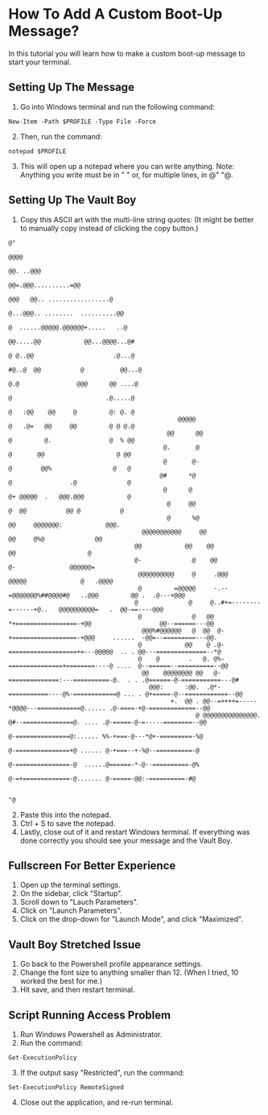# How To Add A Custom Boot-Up Message?
In this tutorial you will learn how to make a custom boot-up message to start your terminal.

## Setting Up The Message
1. Go into Windows terminal and run the following command:
```
New-Item -Path $PROFILE -Type File -Force
```
2. Then, run the command:
```
notepad $PROFILE
```
3. This will open up a notepad where you can write anything. Note: Anything you write must be in " " or, for multiple lines, in @" "@.

## Setting Up The Vault Boy
1. Copy this ASCII art with the multi-line string quotes: (It might be better to manually copy instead of clicking the copy button.)
```
@"                       
                                                                                            @@@@                                                                 
                                                                                          @@. ..@@@                                                              
                                                                                   @@=.@@@..........=@@                                                          
                                                                           @@@   @@.. .................@                                                         
                                                                          @...@@@.. ........  ..........@@                                                       
                                                                          @  ......@@@@@.@@@@@@+.....   ..@                                                      
                                                                          @@.....@@            @@...@@@@...@#                                                    
                                                                          @ @..@@                      .@...@                                                    
                                                                         #@..@  @@           @          @@...@                                                   
                                                                          @.@                @@@      @@ ....@                                                   
                                                                           @                          .@.....@                                                   
                                                                          @   :@@    @@     @         @: @. @                                                    
                                               @@@@@                      @   .@=   @@     @@         @ @ @.@                                                    
                                            @@      @@                   @         @.                @  % @@                                                     
                                           @.       @                    @       @@                    @ @@                                                      
                                           @       @-                    @        @@%                 @   @                                                      
                                          @#      *@                     @                .@              @                                                      
                                           @      @                      @+ @@@@@  .   @@@.@@@            @                                                      
                                            @     @@                      @  @@           @@ @           @                                                       
                                            @      %@                     @@     @@@@@@@:            @@@.                                                        
                                     @@@@@@@@@@@     @@                    @@     @%@              @@                                                            
                                   @@            @@    @@                   @@                    @                                                              
                                   @-              @    @@                    @-               @@@@@@=                                                           
                                    @@@@@@@@@@     @     .@@@                @@@@@               @   .@@@@                                                       
                                    @         =@@@@@     -.--=@@@@@@@%##@@@@#@   ..@@@         @@ .  .@---+@@@                                                   
                                   @              @     @..#+=--------=------+@..   @@@@@@@@@@=   .  @@-==----@@@                                                
                                    @              @   @@ *+=================-+@@                   @@--======---@@                                              
                                     @@@%#@@@@@@   @  @@  @-+==================-+@@@     ......  -@@=--=========---@@.                                           
                                    @            @@    @ .@-===================+=---@@@@@  .. . @@---==============--*@                                          
                                    @    @        .   @. @%-===============+========----@ ....  @--======--==========--@@                                        
                                     @@    @@@@@@@@ @@   @-==============:---==========-@.  . . .@======-@-===========---@#                                      
                                       @@@:      :@@.  .@*-===========----@%-============@ ... . @+=====-@--============--@@                                     
                                             +.  @@ . @@--=++++=-----*@@@@---============@...... .@-====-+@-=============--@@                                    
                                                    @ @@@@@@@@@@@@@@@. @#--==============@. .... .@-=====-@-=-----========--@@                                   
                                                                        @-===============@:...... %%-+===-@---*@+-=========-%@                                   
                                                                        @-===============+@ ...... @-+===--+-%@--==========-@                                    
                                                                        @-===============-@  ......@======-*-@--==========-@%                                    
                                                                        @-=+=============-@....... @-=====-@@:-==========-#@


"@
```
2. Paste this into the notepad.
3. Ctrl + S to save the notepad.
4. Lastly, close out of it and restart Windows terminal. If everything was done correctly you should see your message and the Vault Boy.

## Fullscreen For Better Experience
1. Open up the terminal settings.
2. On the sidebar, click "Startup".
3. Scroll down to "Lauch Parameters".
4. Click on "Launch Parameters".
5. Click on the drop-down for "Launch Mode", and click "Maximized".

## Vault Boy Stretched Issue
1. Go back to the Powershell profile appearance settings.
2. Change the font size to anything smaller than 12. (When I tried, 10 worked the best for me.)
3. Hit save, and then restart terminal.

## Script Running Access Problem
1. Run Windows Powershell as Administrator.
2. Run the command:
```
Get-ExecutionPolicy
```
3. If the output sasy "Restricted", run the command:
```
Set-ExecutionPolicy RemoteSigned
```
4. Close out the application, and re-run terminal.
